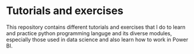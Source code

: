# Tutorials and exercises
This repository contains different tutorials and exercises that I do to learn and practice python programming languge and its diverse modules, especially those used in data science and also learn how to work in Power BI.
